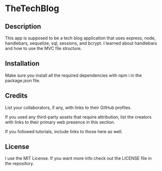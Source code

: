 # TheTechBlog

## Description

This app is supposed to be a tech blog application that uses express, node, handlebars, sequelize, sql, sessions, and bcrypt. I learned about handlebars and how to use the MVC file structure. 

## Installation

Make sure you install all the required dependencies with npm i in the package.json file.

## Credits

List your collaborators, if any, with links to their GitHub profiles.

If you used any third-party assets that require attribution, list the creators with links to their primary web presence in this section.

If you followed tutorials, include links to those here as well.

## License

I use the MIT License. If you want more info check out the LICENSE file in the repository. 


